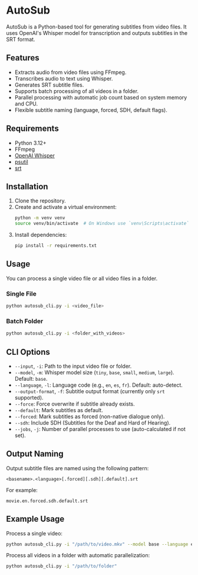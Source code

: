 # AutoSub

AutoSub is a Python-based tool for generating subtitles from video files. It uses OpenAI's Whisper model for transcription and outputs subtitles in the SRT format.

## Features
- Extracts audio from video files using FFmpeg.
- Transcribes audio to text using Whisper.
- Generates SRT subtitle files.
- Supports batch processing of all videos in a folder.
- Parallel processing with automatic job count based on system memory and CPU.
- Flexible subtitle naming (language, forced, SDH, default flags).

## Requirements
- Python 3.12+
- FFmpeg
- [OpenAI Whisper](https://github.com/openai/whisper)
- [psutil](https://pypi.org/project/psutil/)
- [srt](https://pypi.org/project/srt/)

## Installation
1. Clone the repository.
2. Create and activate a virtual environment:
   ```bash
   python -m venv venv
   source venv/bin/activate  # On Windows use `venv\Scripts\activate`
   ```
3. Install dependencies:
   ```bash
   pip install -r requirements.txt
   ```

## Usage

You can process a single video file or all video files in a folder.

### Single File
```bash
python autosub_cli.py -i <video_file>
```

### Batch Folder
```bash
python autosub_cli.py -i <folder_with_videos>
```

## CLI Options

- `--input`, `-i`: Path to the input video file or folder.
- `--model`, `-m`: Whisper model size (`tiny`, `base`, `small`, `medium`, `large`). Default: `base`.
- `--language`, `-l`: Language code (e.g., `en`, `es`, `fr`). Default: auto-detect.
- `--output-format`, `-f`: Subtitle output format (currently only `srt` supported).
- `--force`: Force overwrite if subtitle already exists.
- `--default`: Mark subtitles as default.
- `--forced`: Mark subtitles as forced (non-native dialogue only).
- `--sdh`: Include SDH (Subtitles for the Deaf and Hard of Hearing).
- `--jobs`, `-j`: Number of parallel processes to use (auto-calculated if not set).

## Output Naming

Output subtitle files are named using the following pattern:
```
<basename>.<language>[.forced][.sdh][.default].srt
```
For example:
```
movie.en.forced.sdh.default.srt
```

## Example Usage

Process a single video:
```bash
python autosub_cli.py -i "/path/to/video.mkv" --model base --language en --forced --sdh
```

Process all videos in a folder with automatic parallelization:
```bash
python autosub_cli.py -i "/path/to/folder"
```
